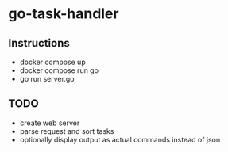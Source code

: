 # go-task-handler
## Instructions
* docker compose up
* docker compose run go
* go run server.go
## TODO
* create web server
* parse request and sort tasks
* optionally display output as actual commands instead of json